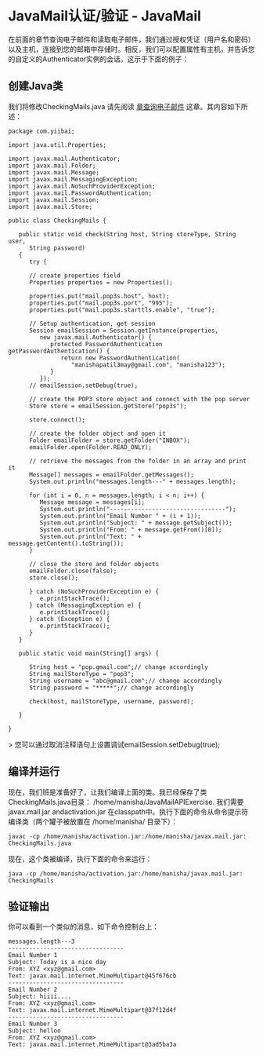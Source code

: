 # JavaMail认证/验证 - JavaMail

在前面的章节查询电子邮件和读取电子邮件，我们通过授权凭证（用户名和密码）以及主机，连接到您的邮箱中存储时。相反，我们可以配置属性有主机，并告诉您的自定义的Authenticator实例的会话。这示于下面的例子：

## 创建Java类

我们将修改CheckingMails.java 请先阅读 [章查询电子邮件](http://www.yiibai.com/javamail_api/javamail_api_checking_emails.html) 这章。其内容如下所述：

```
package com.yiibai;

import java.util.Properties;

import javax.mail.Authenticator;
import javax.mail.Folder;
import javax.mail.Message;
import javax.mail.MessagingException;
import javax.mail.NoSuchProviderException;
import javax.mail.PasswordAuthentication;
import javax.mail.Session;
import javax.mail.Store;

public class CheckingMails {

   public static void check(String host, String storeType, String user,
      String password) 
   {
      try {

      // create properties field
      Properties properties = new Properties();

      properties.put("mail.pop3s.host", host);
      properties.put("mail.pop3s.port", "995");
      properties.put("mail.pop3s.starttls.enable", "true");

      // Setup authentication, get session
      Session emailSession = Session.getInstance(properties,
         new javax.mail.Authenticator() {
            protected PasswordAuthentication getPasswordAuthentication() {
               return new PasswordAuthentication(
                  "manishapatil3may@gmail.com", "manisha123");
            }
         });
      // emailSession.setDebug(true);

      // create the POP3 store object and connect with the pop server
      Store store = emailSession.getStore("pop3s");

      store.connect();

      // create the folder object and open it
      Folder emailFolder = store.getFolder("INBOX");
      emailFolder.open(Folder.READ_ONLY);

      // retrieve the messages from the folder in an array and print it
      Message[] messages = emailFolder.getMessages();
      System.out.println("messages.length---" + messages.length);

      for (int i = 0, n = messages.length; i < n; i++) {
         Message message = messages[i];
         System.out.println("---------------------------------");
         System.out.println("Email Number " + (i + 1));
         System.out.println("Subject: " + message.getSubject());
         System.out.println("From: " + message.getFrom()[0]);
         System.out.println("Text: " + message.getContent().toString());
      }

      // close the store and folder objects
      emailFolder.close(false);
      store.close();

      } catch (NoSuchProviderException e) {
         e.printStackTrace();
      } catch (MessagingException e) {
         e.printStackTrace();
      } catch (Exception e) {
         e.printStackTrace();
      }
   }

   public static void main(String[] args) {

      String host = "pop.gmail.com";// change accordingly
      String mailStoreType = "pop3";
      String username = "abc@gmail.com";// change accordingly
      String password = "*****";// change accordingly

      check(host, mailStoreType, username, password);

   }

}
```

&gt; 您可以通过取消注释语句上设置调试emailSession.setDebug(true);

## 编译并运行

现在，我们班是准备好了，让我们编译上面的类。我已经保存了类CheckingMails.java目录： /home/manisha/JavaMailAPIExercise. 我们需要 javax.mail.jar andactivation.jar 在classpath中。执行下面的命令从命令提示符编译类（两个罐子被放置在 /home/manisha/ 目录下）：

```
javac -cp /home/manisha/activation.jar:/home/manisha/javax.mail.jar: CheckingMails.java
```

现在，这个类被编译，执行下面的命令来运行：

```
java -cp /home/manisha/activation.jar:/home/manisha/javax.mail.jar: CheckingMails
```

## 验证输出

你可以看到一个类似的消息，如下命令控制台上：

```
messages.length---3
---------------------------------
Email Number 1
Subject: Today is a nice day
From: XYZ <xyz@gmail.com>
Text: javax.mail.internet.MimeMultipart@45f676cb
---------------------------------
Email Number 2
Subject: hiiii....
From: XYZ <xyz@gmail.com>
Text: javax.mail.internet.MimeMultipart@37f12d4f
---------------------------------
Email Number 3
Subject: helloo
From: XYZ <xyz@gmail.com>
Text: javax.mail.internet.MimeMultipart@3ad5ba3a
```

